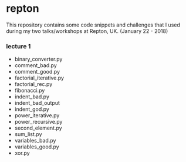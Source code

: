 # repton

This repository contains some code snippets and challenges that I used during my two talks/workshops at Repton, UK.
(January 22 - 2018)

### lecture 1

- binary_converter.py
- comment_bad.py
- comment_good.py
- factorial_iterative.py
- factorial_rec.py
- fibonacci.py
- indent_bad.py
- indent_bad_output
- indent_god.py
- power_iterative.py
- power_recursive.py
- second_element.py
- sum_list.py
- variables_bad.py
- variables_good.py
- xor.py